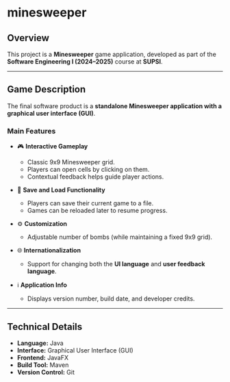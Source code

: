 # minesweeper

## Overview
This project is a **Minesweeper** game application, developed as part of the **Software Engineering I (2024–2025)** course at **SUPSI**. 

---

## Game Description
The final software product is a **standalone Minesweeper application with a graphical user interface (GUI)**.

### Main Features
- 🎮 **Interactive Gameplay**
  - Classic 9x9 Minesweeper grid.
  - Players can open cells by clicking on them.
  - Contextual feedback helps guide player actions.

- 💾 **Save and Load Functionality**
  - Players can save their current game to a file.
  - Games can be reloaded later to resume progress.

- ⚙️ **Customization**
  - Adjustable number of bombs (while maintaining a fixed 9x9 grid).

- 🌐 **Internationalization**
  - Support for changing both the **UI language** and **user feedback language**.

- ℹ️ **Application Info**
  - Displays version number, build date, and developer credits.

---

## Technical Details
- **Language:** Java 
- **Interface:** Graphical User Interface (GUI)
- **Frontend:** JavaFX  
- **Build Tool:** Maven
- **Version Control:** Git 

